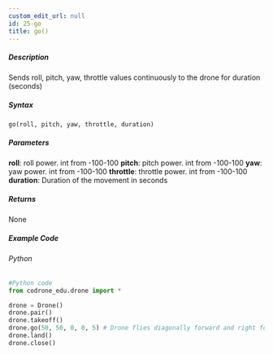```yaml
---
custom_edit_url: null
id: 25-go
title: go()
---
```


##### Description

Sends roll, pitch, yaw, throttle values continuously to the drone for duration (seconds)

##### Syntax
```go(roll, pitch, yaw, throttle, duration)```

##### Parameters

**roll**: roll power. int from -100-100
**pitch**: pitch power. int from -100-100
**yaw**: yaw power. int from -100-100
**throttle**: throttle power. int from -100-100
**duration**: Duration of the movement in seconds

##### Returns

None

##### Example Code
###### Python
```python
#Python code
from codrone_edu.drone import *

drone = Drone()
drone.pair()
drone.takeoff()
drone.go(50, 50, 0, 0, 5) # Drone flies diagonally forward and right for 5 seconds
drone.land()
drone.close()
```